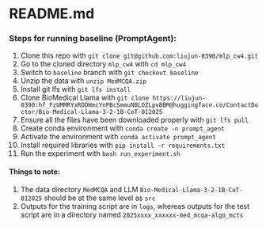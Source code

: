 # README.md
### Steps for running baseline (PromptAgent):
1. Clone this repo with `git clone git@github.com:liujun-0390/mlp_cw4.git`
2. Go to the cloned directory `mlp_cw4` with `cd mlp_cw4`
3. Switch to `baseline` branch with `git checkout baseline`
4. Unzip the data with `unzip MedMCQA.zip`
5. Install git lfs with `git lfs install`
6. Clone BioMedical Llama with `git clone https://liujun-0390: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@huggingface.co/ContactDoctor/Bio-Medical-Llama-3-2-1B-CoT-012025`
7. Ensure all the files have been downloaded properly with `git lfs pull`
8. Create conda environment with `conda create -n prompt_agent `
9. Activate the environment with `conda activate prompt_agent`
10. Install required libraries with `pip install -r requirements.txt`
11. Run the experiment with `bash run_experiment.sh`

#### Things to note:
1. The data directory `MedMCQA` and LLM `Bio-Medical-Llama-3-2-1B-CoT-012025` should be at the same level as `src`
2. Outputs for the training script are in `logs`, whereas outputs for the test script are in a directory named `2025xxxx_xxxxxx-med_mcqa-algo_mcts`

